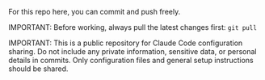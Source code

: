 For this repo here, you can commit and push freely.

IMPORTANT: Before working, always pull the latest changes first: `git pull`

IMPORTANT: This is a public repository for Claude Code configuration sharing. 
Do not include any private information, sensitive data, or personal details in commits.
Only configuration files and general setup instructions should be shared.

